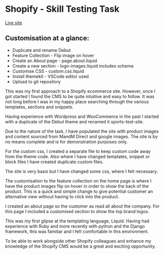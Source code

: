 # Shopify  - Skill Testing Task

[Live site](https://sports-test-site.myshopify.com/)

## Customisation at a glance:

- Duplicate and rename Debut
- Feature Collection - Flip image on hover
- Create an About page - page.about.liquid
- Create a new section - logo-images.liquid includes schema
- Customise CSS - custom.css.liquid
- Install themekit - VSCode editor used
- Upload to git repository


This was my first approach to a Shopify ecommerce site.  However, once I got started I found the CMS to be quite intuitive and easy to follow.  It was not long before I was in my happy place searching through the various templates, sections and snippets.

Having experience with Wordpress and WooCommerce in the past I started with a duplicate of the Debut theme and renamed it sports-test-site.  

Due to the nature of the task, I have populated the site with product images and content sourced from MandM Direct and google images.  The site is by no means complete and is for demonstration purposes only.

For the custom css, I created a separate file to keep custom code away from the theme code. Also where I have changed templates, snippet or block files I have created duplicate custom files.  

The site is very basis but I have changed some css, where I felt necessary.

The customisation to the feature collection on the home page is where I have the product images flip on hover in order to show the back of the product.  This is a quick and simple change to give potential customer an alternative view without having to click into the product.

I created an about page so the customer as read all about the company.  For this page I included a customised section to show the top brand logos.  

This was my first glipse at the templating language, Liquid.  Having had experience with Ruby and more recently with python and the Django framework, this was familiar and I felt comfortable in this environment.

To be able to work alongside other Shopify colleagues and enhance my knowledge of the Shopify CMS would be a great and exciting opportunity.  
